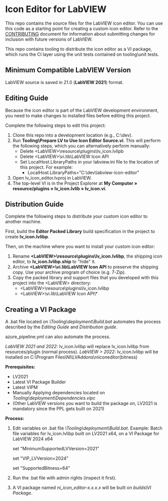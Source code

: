 # Icon Editor for LabVIEW
This repo contains the source files for the LabVIEW icon editor.
You can use this code as a starting point for creating a custom icon editor. Refer to the [CONTRIBUTING](CONTRIBUTING.md) document for information about submitting changes for inclusion with future versions of LabVIEW.

This repo contains tooling to distribute the icon editor as a VI package, which runs the CI layer using the unit tests contained on tooling\unit tests.

## Minimum Compatible LabVIEW Version
LabVIEW source is saved in 21.0 (__LabVIEW 2021__) format.

## Editing Guide ##
Because the icon editor is part of the LabVIEW development environment, you need to make changes to installed files before editing this project.

Complete the following steps to edit this project:
1. Clone this repo into a development location (e.g., C:\dev).
2. Run __Tooling\Prepare LV to Use Icon Editor Source.vi__.
This will perform the following steps, which you can alternatively perform manually:
   * Delete \<LabVIEW\>\\resource\\plugins\\lv_icon.lvlipb
   * Delete \<LabVIEW\>\\vi.lib\\LabVIEW Icon API
   * Set LocalHost.LibraryPaths in your labview.ini file to the location of this project. For example:
      * LocalHost.LibraryPaths="C:\\dev\\labview-icon-editor"
3. Open lv_icon_editor.lvproj in LabVIEW.
4. The top-level VI is in the Project Explorer at __My Computer &#x00BB; resource/plugins &#x00BB; lv_icon.lvlib &#x00BB; lv_icon.vi__.


## Distribution Guide ##
Complete the following steps to distribute your custom icon editor to another machine.

First, build the __Editor Packed Library__ build specification in the project to create __lv_icon.lvlibp__.

Then, on the machine where you want to install your custom icon editor:
1. Rename __\<LabVIEW\>\\resource\\plugins\\lv_icon.lvlibp__, the shipping icon editor, to __lv_icon.lvlibp.ship__ to "hide" it.
2. Archive __\<LabVIEW\>\\vi.lib\\LabVIEW Icon API__ to preserve the shipping copy.  Use your archive program of choice (e.g. 7-Zip).
3. Copy the packed library and support files that you developed with this project into the \<LabVIEW\> directory:  
   - \<LabVIEW\>\\resource\\plugins\\lv_icon.lvlibp 
   - \<LabVIEW\>\\vi.lib\\LabVIEW Icon API\\*
  
## Creating a VI Package ##
A .bat file located on *\Tooling\deployment\Build.bat* automates the process described by the *Editing Guide* and *Distribution guide*. 

azure_pipeline.yml can also automate the process. 

*LabVIEW 2021 and 2022:* lv_icon.lvlibp will replace lv_icon.lvlibp from resources/plugin (normal process).
*LabVIEW > 2022:* lv_icon.lvlibp will be installed on C:\Program Files\NI\LVAddons\niiconeditor(bitness)

**Prerequisites:** 
 
  * LV2021 
  * Latest VI Package Builder
  * Latest VIPM 
  * Manually Applying dependencies located on *Tooling\deployment\Dependencies.vipc*
  * (Other LabVIEW versions you want to build the package on, LV2021 is mandatory since the PPL gets built on 2021)
 
**Process:**

  1. Edit variables on .bat file *\Tooling\deployment\Build.bat*.
     Example: Batch file variables for lv_icon.lvlibp built on LV2021 x64, on a VI Package for LabVIEW 2024 x64

     set "MinimumSupportedLVVersion=2021"
     
     set "VIP_LVVersion=2024"
     
     set "SupportedBitness=64"
        
  3. Run the .bat file with admin rights (inspect it first).
  4. A VI package named *ni_icon_editor-x.x.x.x* will be built on *builds\VI Package*.

